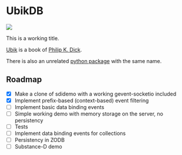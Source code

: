 
# UbikDB #

![](http://tinyurl.com/mso7x2h "")

This is a working title.

[Ubik](http://www.amazon.com/Ubik-Philip-K-Dick/dp/0547572298) is a book
of [Philip K. Dick](http://en.wikipedia.org/wiki/Philip_K._Dick).

There is also an unrelated [python package](https://pypi.python.org/pypi/ubik)
with the same name.

## Roadmap ##

- [x] Make a clone of sdidemo with a working gevent-socketio included
- [x] Implement prefix-based (context-based) event filtering
- [ ] Implement basic data binding events
- [ ] Simple working demo with memory storage on the server, no persistency
- [ ] Tests
- [ ] Implement data binding events for collections
- [ ] Persistency in ZODB
- [ ] Substance-D demo
